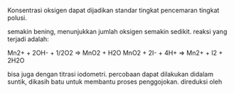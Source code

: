 Konsentrasi oksigen dapat dijadikan standar tingkat pencemaran tingkat polusi. 

semakin bening, menunjukkan jumlah oksigen semakin sedikit. reaksi yang terjadi adalah:

Mn2+ + 2OH- + 1/2O2 => MnO2 + H2O
MnO2 + 2I- + 4H+ => Mn2+ + I2 + 2H2O

bisa juga dengan titrasi iodometri. percobaan dapat dilakukan didalam suntik, dikasih batu untuk membantu proses penggojokan. direduksi oleh 